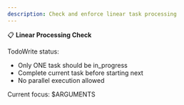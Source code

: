 ```yaml
---
description: Check and enforce linear task processing
---
```

📋 **Linear Processing Check**

TodoWrite status:
- Only ONE task should be in_progress
- Complete current task before starting next
- No parallel execution allowed

Current focus: $ARGUMENTS